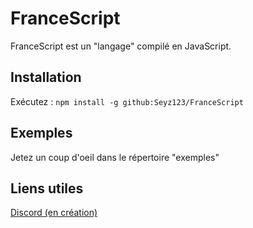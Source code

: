 # FranceScript
FranceScript est un "langage" compilé en JavaScript.

## Installation
Exécutez : `npm install -g github:Seyz123/FranceScript`

## Exemples
Jetez un coup d'oeil dans le répertoire "exemples"

## Liens utiles
[Discord (en création)](https://discord.gg/Qwg9XCm)
